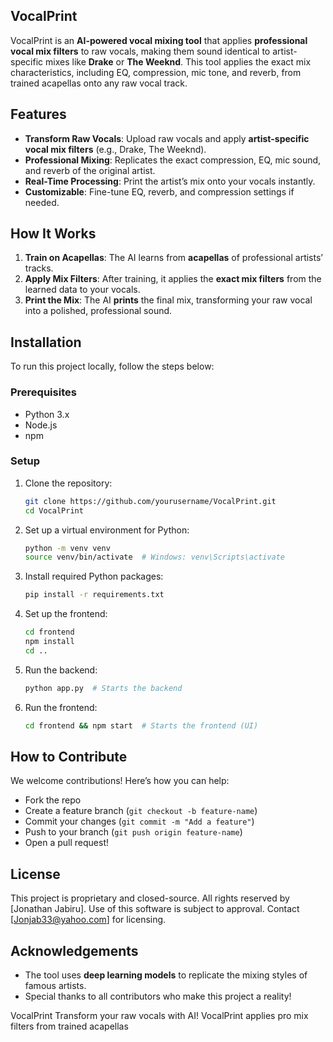 ## VocalPrint

VocalPrint is an **AI-powered vocal mixing tool** that applies **professional vocal mix filters** to raw vocals, making them sound identical to artist-specific mixes like **Drake** or **The Weeknd**. This tool applies the exact mix characteristics, including EQ, compression, mic tone, and reverb, from trained acapellas onto any raw vocal track.

## Features
- **Transform Raw Vocals**: Upload raw vocals and apply **artist-specific vocal mix filters** (e.g., Drake, The Weeknd).
- **Professional Mixing**: Replicates the exact compression, EQ, mic sound, and reverb of the original artist.
- **Real-Time Processing**: Print the artist’s mix onto your vocals instantly.
- **Customizable**: Fine-tune EQ, reverb, and compression settings if needed.

## How It Works
1. **Train on Acapellas**: The AI learns from **acapellas** of professional artists’ tracks.
2. **Apply Mix Filters**: After training, it applies the **exact mix filters** from the learned data to your vocals.
3. **Print the Mix**: The AI **prints** the final mix, transforming your raw vocal into a polished, professional sound.

## Installation

To run this project locally, follow the steps below:

### Prerequisites
- Python 3.x
- Node.js
- npm

### Setup
1. Clone the repository:
    ```bash
    git clone https://github.com/yourusername/VocalPrint.git
    cd VocalPrint
    ```

2. Set up a virtual environment for Python:
    ```bash
    python -m venv venv
    source venv/bin/activate  # Windows: venv\Scripts\activate
    ```

3. Install required Python packages:
    ```bash
    pip install -r requirements.txt
    ```

4. Set up the frontend:
    ```bash
    cd frontend
    npm install
    cd ..
    ```

5. Run the backend:
    ```bash
    python app.py  # Starts the backend
    ```

6. Run the frontend:
    ```bash
    cd frontend && npm start  # Starts the frontend (UI)
    ```

## How to Contribute
We welcome contributions! Here’s how you can help:
- Fork the repo
- Create a feature branch (`git checkout -b feature-name`)
- Commit your changes (`git commit -m "Add a feature"`)
- Push to your branch (`git push origin feature-name`)
- Open a pull request!

## License
This project is proprietary and closed-source. All rights reserved by [Jonathan Jabiru].
Use of this software is subject to approval. Contact [Jonjab33@yahoo.com] for licensing.

## Acknowledgements
- The tool uses **deep learning models** to replicate the mixing styles of famous artists.
- Special thanks to all contributors who make this project a reality!

 VocalPrint
Transform your raw vocals with AI! VocalPrint applies pro mix filters from trained acapellas
